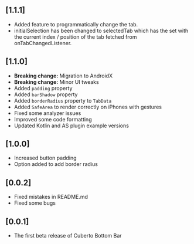 ## [1.1.1]
* Added feature to programmatically change the tab. 
* initialSelection has been changed to selectedTab which has the set with the current index / position of the tab fetched from onTabChangedListener. 

## [1.1.0]
* **Breaking change:** Migration to AndroidX
* **Breaking change:** Minor UI tweaks
* Added `padding` property
* Added `barShadow` property
* Added `borderRadius` property to `TabData`
* Added `SafeArea` to render correctly on iPhones with gestures
* Fixed some analyzer issues
* Improved some code formatting
* Updated Kotlin and AS plugin example versions

## [1.0.0]
* Increased button padding
* Option added to add border radius

## [0.0.2]
* Fixed mistakes in README.md
* Fixed some bugs

## [0.0.1]
* The first beta release of Cuberto Bottom Bar

